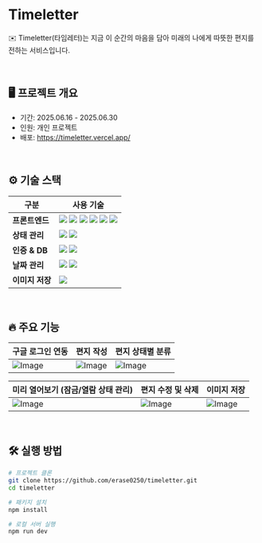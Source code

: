# Timeletter

✉️ Timeletter(타임레터)는 지금 이 순간의 마음을 담아 미래의 나에게 따뜻한 편지를 전하는 서비스입니다.

<br>

## 🖥️ 프로젝트 개요
- 기간: 2025.06.16 - 2025.06.30
- 인원: 개인 프로젝트
- 배포: https://timeletter.vercel.app/

<br>

## ⚙️ 기술 스택

| 구분              | 사용 기술                                |
| ---------------- | ---------------------------------------|
| **프론트엔드**     | <img src="https://img.shields.io/badge/React-61DAFB?style=for-the-badge&logo=react&logoColor=black"> <img src="https://img.shields.io/badge/Vite-646CFF?style=for-the-badge&logo=vite&logoColor=white"> <img src="https://img.shields.io/badge/Tailwind CSS-06B6D4?style=for-the-badge&logo=tailwindcss&logoColor=white"> <img src="https://img.shields.io/badge/React Router-CA4245?style=for-the-badge&logo=reactrouter&logoColor=white"> <img src="https://img.shields.io/badge/React Icons-61DAFB?style=for-the-badge&logo=react&logoColor=white"> <img src="https://img.shields.io/badge/Lottie-00BFFF?style=for-the-badge&logo=lottie&logoColor=white"> |
| **상태 관리**     | <img src="https://img.shields.io/badge/Zustand-000000?style=for-the-badge&logo=react&logoColor=white"> <img src="https://img.shields.io/badge/Context API-61DAFB?style=for-the-badge&logo=react&logoColor=white"> |
| **인증 & DB**    | <img src="https://img.shields.io/badge/Firebase Authentication-FFCA28?style=for-the-badge&logo=firebase&logoColor=black"> <img src="https://img.shields.io/badge/Firestore-FFCA28?style=for-the-badge&logo=firebase&logoColor=black"> |
| **날짜 관리**     | <img src="https://img.shields.io/badge/date--fns-007ACC?style=for-the-badge&logo=date-fns&logoColor=white"> <img src="https://img.shields.io/badge/React Datepicker-FF69B4?style=for-the-badge&logo=react&logoColor=white"> |
| **이미지 저장**   | <img src="https://img.shields.io/badge/html2canvas-333333?style=for-the-badge&logo=html5&logoColor=white"> |

<br>

## 🔥 주요 기능

| **구글 로그인 연동** | **편지 작성** | **편지 상태별 분류** | 
| --- | --- | --- |
| ![Image](https://github.com/user-attachments/assets/b75a5f2d-363d-4107-9894-f742f4c00c14) | ![Image](https://github.com/user-attachments/assets/c224050e-0cd6-4aa5-8738-d88e20f28d1e) | ![Image](https://github.com/user-attachments/assets/82e04a4d-974b-4f30-89dc-f18299c0e286) |

| **미리 열어보기 (잠금/열람 상태 관리)** | **편지 수정 및 삭제** | **이미지 저장** |
| --- | --- | --- |
| ![Image](https://github.com/user-attachments/assets/6563b09a-74a1-4573-af0d-a6a2d6fae258) | ![Image](https://github.com/user-attachments/assets/5953a172-1046-4701-91d8-55600386508a) | ![Image](https://github.com/user-attachments/assets/45ba5be8-47a7-4c02-84a0-3eff29ade444) |

<br>

## 🛠️ 실행 방법
```bash
# 프로젝트 클론
git clone https://github.com/erase0250/timeletter.git
cd timeletter

# 패키지 설치
npm install

# 로컬 서버 실행
npm run dev
```
